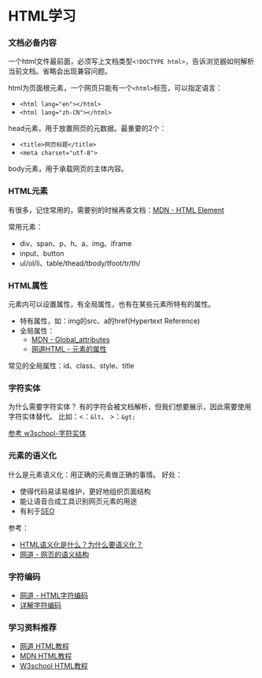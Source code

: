 # HTML学习

### 文档必备内容
一个html文件最前面，必须写上文档类型```<!DOCTYPE html>```，告诉浏览器如何解析当前文档。省略会出现兼容问题。

html为页面根元素，一个网页只能有一个```<html>```标签，可以指定语言：
* ```<html lang="en"></html>```
* ```<html lang="zh-CN"></html>```

head元素，用于放置网页的元数据。最重要的2个：
* ```<title>网页标题</title>```
* ```<meta charset="utf-8">```

body元素，用于承载网页的主体内容。

### HTML元素
有很多，记住常用的，需要别的时候再查文档：[MDN - HTML Element](https://developer.mozilla.org/zh-CN/docs/Web/HTML/Element)

常用元素：
* div、span、p、h、a、img、iframe
* input、button
* ul/ol/li、table/thead/tbody/tfoot/tr/th/

### HTML属性
元素内可以设置属性，有全局属性，也有在某些元素所特有的属性。
* 特有属性，如：img的src、a的href(Hypertext Reference)
* 全局属性：
  * [MDN - Global_attributes](https://developer.mozilla.org/zh-CN/docs/Web/HTML/Global_attributes)
  * [网道HTML - 元素的属性](https://wangdoc.com/html/attribute)

常见的全局属性：id、class、style、title

### 字符实体
为什么需要字符实体？ 有的字符会被文档解析，但我们想要展示，因此需要使用字符实体替代。
比如：&lt;：```&lt```、 &gt;：```&gt;```

[参考 w3school-字符实体](https://www.w3school.com.cn/html/html_entities.asp)

### 元素的语义化
什么是元素语义化：用正确的元素做正确的事情。
好处：
* 使得代码易读易维护，更好地组织页面结构
* 能让语音合成工具识别网页元素的用途
* 有利于[SEO](https://developer.mozilla.org/zh-CN/docs/Glossary/SEO)

参考：
* [HTML语义化是什么？为什么要语义化？](https://developer.mozilla.org/zh-CN/docs/Glossary/SEO)
* [网道 - 网页的语义结构](https://wangdoc.com/html/semantic)

### 字符编码
* [网道 - HTML字符编码](https://wangdoc.com/html/encode)
* [详解字符编码](https://www.jianshu.com/p/899e749be47c)

### 学习资料推荐
* [网道 HTML教程](https://wangdoc.com/html/)
* [MDN HTML教程](https://developer.mozilla.org/zh-CN/docs/Web/HTML)
* [W3school HTML教程](https://www.w3school.com.cn/html/index.asp)